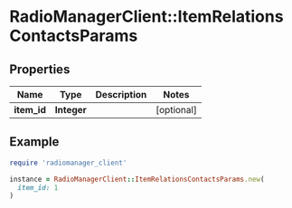 # RadioManagerClient::ItemRelationsContactsParams

## Properties

| Name | Type | Description | Notes |
| ---- | ---- | ----------- | ----- |
| **item_id** | **Integer** |  | [optional] |

## Example

```ruby
require 'radiomanager_client'

instance = RadioManagerClient::ItemRelationsContactsParams.new(
  item_id: 1
)
```


